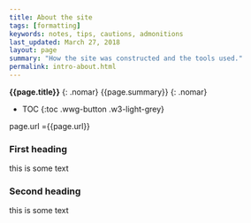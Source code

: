 ```yaml
---
title: About the site
tags: [formatting]
keywords: notes, tips, cautions, admonitions
last_updated: March 27, 2018
layout: page
summary: "How the site was constructed and the tools used."
permalink: intro-about.html
---
```

**{{page.title}}**
{: .nomar}
{{page.summary}}
{: .nomar}
* TOC
{:toc .wwg-button .w3-light-grey}

page.url ={{page.url}}

### First heading

this is some text

### Second heading

this is some text
